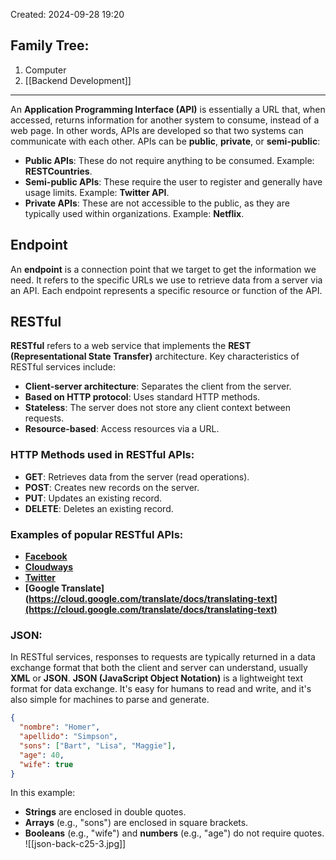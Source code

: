 Created: 2024-09-28 19:20
## Family Tree:
1. Computer
2. [[Backend Development]]
-- -
An **Application Programming Interface (API)** is essentially a URL that, when accessed, returns information for another system to consume, instead of a web page. In other words, APIs are developed so that two systems can communicate with each other.
APIs can be **public**, **private**, or **semi-public**:
- **Public APIs**: These do not require anything to be consumed. Example: **RESTCountries**.
- **Semi-public APIs**: These require the user to register and generally have usage limits. Example: **Twitter API**.
- **Private APIs**: These are not accessible to the public, as they are typically used within organizations. Example: **Netflix**.
## Endpoint
An **endpoint** is a connection point that we target to get the information we need. It refers to the specific URLs we use to retrieve data from a server via an API. Each endpoint represents a specific resource or function of the API.
## RESTful
**RESTful** refers to a web service that implements the **REST (Representational State Transfer)** architecture. Key characteristics of RESTful services include:
- **Client-server architecture**: Separates the client from the server.
- **Based on HTTP protocol**: Uses standard HTTP methods.
- **Stateless**: The server does not store any client context between requests.
- **Resource-based**: Access resources via a URL.
### HTTP Methods used in RESTful APIs:
- **GET**: Retrieves data from the server (read operations).
- **POST**: Creates new records on the server.
- **PUT**: Updates an existing record.
- **DELETE**: Deletes an existing record.
### Examples of popular RESTful APIs:
- **[Facebook](https://developers.facebook.com/)**
- **[Cloudways]( [https://www.cloudways.com/blog/introducing-cloudways-api/)**
- **[Twitter]( [https://dev.twitter.com/rest/public)**
- **[Google Translate](https://cloud.google.com/translate/docs/translating-text](https://cloud.google.com/translate/docs/translating-text)**
### JSON:
In RESTful services, responses to requests are typically returned in a data exchange format that both the client and server can understand, usually **XML** or **JSON**.
**JSON (JavaScript Object Notation)** is a lightweight text format for data exchange. It's easy for humans to read and write, and it's also simple for machines to parse and generate.
```json
{  
  "nombre": "Homer",
  "apellido": "Simpson",
  "sons": ["Bart", "Lisa", "Maggie"],
  "age": 40,
  "wife": true
}
```
In this example:
- **Strings** are enclosed in double quotes.
- **Arrays** (e.g., "sons") are enclosed in square brackets.
- **Booleans** (e.g., "wife") and **numbers** (e.g., "age") do not require quotes.
![[json-back-c25-3.jpg]]